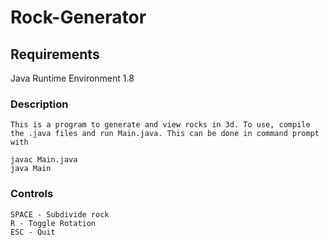 # Rock-Generator

## Requirements
Java Runtime Environment 1.8

### Description
```
This is a program to generate and view rocks in 3d. To use, compile the .java files and run Main.java. This can be done in command prompt with

javac Main.java
java Main
```
### Controls
```
SPACE - Subdivide rock
R - Toggle Rotation
ESC - Quit
```
